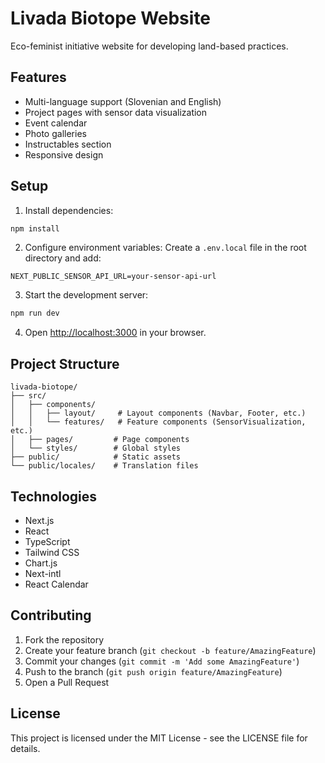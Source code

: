 # Livada Biotope Website

Eco-feminist initiative website for developing land-based practices.

## Features

- Multi-language support (Slovenian and English)
- Project pages with sensor data visualization
- Event calendar
- Photo galleries
- Instructables section
- Responsive design

## Setup

1. Install dependencies:
```bash
npm install
```

2. Configure environment variables:
Create a `.env.local` file in the root directory and add:
```
NEXT_PUBLIC_SENSOR_API_URL=your-sensor-api-url
```

3. Start the development server:
```bash
npm run dev
```

4. Open [http://localhost:3000](http://localhost:3000) in your browser.

## Project Structure

```
livada-biotope/
├── src/
│   ├── components/
│   │   ├── layout/     # Layout components (Navbar, Footer, etc.)
│   │   └── features/   # Feature components (SensorVisualization, etc.)
│   ├── pages/         # Page components
│   └── styles/        # Global styles
├── public/            # Static assets
└── public/locales/    # Translation files
```

## Technologies

- Next.js
- React
- TypeScript
- Tailwind CSS
- Chart.js
- Next-intl
- React Calendar

## Contributing

1. Fork the repository
2. Create your feature branch (`git checkout -b feature/AmazingFeature`)
3. Commit your changes (`git commit -m 'Add some AmazingFeature'`)
4. Push to the branch (`git push origin feature/AmazingFeature`)
5. Open a Pull Request

## License

This project is licensed under the MIT License - see the LICENSE file for details.

